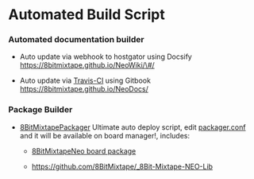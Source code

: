 # Automated Build Script

### Automated documentation builder

* Auto update via webhook to hostgator using Docsify https://8bitmixtape.github.io/NeoWiki/\#/

* Auto update via [Travis-CI](http://travis-ci.org/) using Gitbook https://8bitmixtape.github.io/NeoDocs/

### Package Builder

* [8BitMixtapePackager](https://github.com/8BitMixtape/8BitMixtapePackager) Ultimate auto deploy script, edit [packager.conf](https://github.com/8BitMixtape/8BitMixtapePackager/blob/master/packager.conf) and it will be available on board manager!, includes:

    * [8BitMixtapeNeo board package](https://github.com/8BitMixtape/8BitMixtapePlatform)

    * https://github.com/8BitMixtape/_8Bit-Mixtape-NEO-Lib